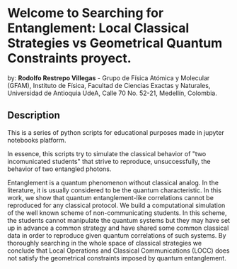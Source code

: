 Welcome to Searching for Entanglement: Local Classical Strategies vs Geometrical Quantum Constraints proyect. 
====================================
by: **Rodolfo Restrepo Villegas**  - Grupo de Física Atómica y Molecular (GFAM), Instituto de Física, Facultad de Ciencias Exactas y Naturales, Universidad de Antioquia UdeA, Calle 70 No. 52-21, Medellín, Colombia.

Description
------------

This is a series of python scripts for educational purposes made in jupyter notebooks platform.

In essence, this scripts try to simulate the classical behavior of "two incomunicated students" that strive to reproduce, unsuccessfully, the behavior of two entangled photons.
 
Entanglement is a quantum phenomenon without classical analog. In the literature, it is usually considered to be the quantum characteristic. In this work, we show that quantum entanglement-like correlations cannot be reproduced for any classical protocol. We build a computational simulation  of the well known scheme of non-communicating students. In this scheme, the students cannot manipulate the quantum systems but they may have set up in advance a common strategy and have shared some common classical data in order to reproduce given quantum correlations of such systems. By thoroughly searching in the whole space of classical strategies we conclude that Local Operations and Classical Communications (LOCC) does not satisfy the geometrical constraints imposed by quantum entanglement. 
